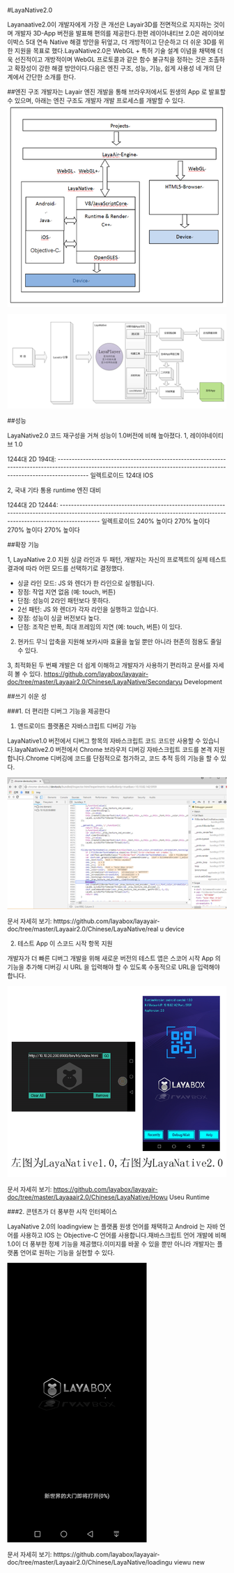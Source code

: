 #LayaNative2.0

Layanaative2.0이 개발자에게 가장 큰 개선은 Layair3D를 전면적으로 지지하는 것이며 개발자 3D-App 버전을 발표해 편의를 제공한다.한편 레이야내티브 2.0은 레이야보이박스 5대 연속 Native 해결 방안을 뒤엎고, 더 개방적이고 단순하고 더 쉬운 3D를 위한 지원을 목표로 했다.LayaNative2.0은 WebGL + 특허 기술 설계 이념을 채택해 더욱 선진적이고 개방적이며 WebGL 프로토콜과 같은 함수 불규칙을 정하는 것은 조촐하고 확장성이 강한 해결 방안이다.다음은 엔진 구조, 성능, 기능, 쉽게 사용성 네 개의 단계에서 간단한 소개를 한다.

##엔진 구조
개발자는 Layair 엔진 개발을 통해 브라우저에서도 원생의 App 로 발표할 수 있으며, 아래는 엔진 구조도 개발자 개발 프로세스를 개발할 수 있다.
![图](img/1.jpg)

![图](img/2.png)

##성능

LayaNative2.0 코드 재구성을 거쳐 성능이 1.0버전에 비해 높아졌다.
1, 레이야네이티브 1.0

1244대 2D
194대: -----------------------------------------------------------------------------------------------------------------------------------------------------------------------
일렉트로이드
124대 IOS

2, 국내 기타 통용 runtime 엔진 대비

1244대 2D
12444: --------------------------------------------------------------------------------------------------------------------------------------------------------------------------
일렉트로이드
240% 높이다 270% 높이다 270% 높이다 270% 높이다



##확장 기능

1, LayaNative 2.0 지원 싱글 라인과 두 패턴, 개발자는 자신의 프로젝트의 실제 테스트 결과에 따라 어떤 모드를 선택하기로 결정했다.

* 싱글 라인 모드: JS 와 렌더가 한 라인으로 실행됩니다.
* 장점: 작업 지연 없음 (예: touch, 버튼)
* 단점: 성능이 2라인 패턴보다 못하다.
* 2선 패턴: JS 와 렌더가 각자 라인을 실행하고 있습니다.
* 장점: 성능이 싱글 버전보다 높다.
* 단점: 조작은 반폭, 최대 프레임의 지연 (예: touch, 버튼) 이 있다.

2. 현카드 무늬 압축을 지원해 보카시마 효율을 높일 뿐만 아니라 현존의 점용도 줄일 수 있다.

3, 최적화된 두 번째 개발은 더 쉽게 이해하고 개발자가 사용하기 편리하고 문서를 자세히 볼 수 있다.
https://github.com/layabox/layayair-doc/tree/master/Layaair2.0/Chinese/LayaNative/Secondaryu Development


##쓰기 쉬운 성

###1. 더 편리한 디버그 기능을 제공한다

1) 앤드로이드 플랫폼은 자바스크립트 디버깅 가능

LayaNative1.0 버전에서 디버그 항목의 자바스크립트 코드 코드만 사용할 수 있습니다.layaNative2.0 버전에서 Chrome 브라우저 디버깅 자바스크립트 코드를 본격 지원합니다.Chrome 디버깅에 코드를 단점적으로 첨가하고, 코드 추적 등의 기능을 할 수 있다.

![图](img/debug_connected.png)

문서 자세히 보기:
htttps://github.com/layabox/layayair-doc/tree/master/Layaair2.0/Chinese/LayaNative/real u device

2) 테스트 App 이 스코드 시작 항목 지원

개발자가 더 빠른 디버그 개발을 위해 새로운 버전의 테스트 앱은 스코어 시작 App 의 기능을 추가해 디버깅 시 URL 을 입력해야 할 수 있도록 수동적으로 URL을 입력해야 합니다.

![图](img/app_debug_1_0.png)

문서 자세히 보기:
https://github.com/layabox/layayair-doc/tree/master/Layaaair2.0/Chinese/LayaNative/Howu Useu Runtime



###2. 콘텐츠가 더 풍부한 시작 인터페이스

LayaNative 2.0의 loadingview 는 플랫폼 원생 언어를 채택하고 Android 는 자바 언어를 사용하고 IOS 는 Objective-C 언어를 사용합니다.재바스크립트 언어 개발에 비해 1.0이 더 풍부한 정제 기능을 제공했다.이미지를 바꿀 수 있을 뿐만 아니라 개발자는 플랫폼 언어로 원하는 기능을 실현할 수 있다.

![图](img/loadingview_2_0.png)

문서 자세히 보기:
htttps://github.com/layabox/layayair-doc/tree/master/Layaair2.0/Chinese/LayaNative/loadingu viewu new